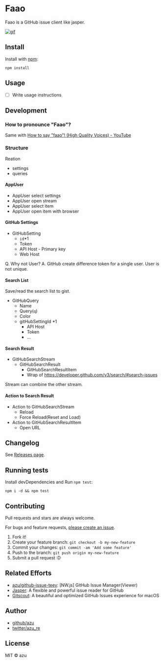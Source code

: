 # Faao

Faao is a GitHub issue client like jasper.

[![gif](https://media.giphy.com/media/l4FGxHRrgC1bv6OeQ/giphy.gif)](https://giphy.com/gifs/l4FGxHRrgC1bv6OeQ/fullscreen)

## Install

Install with [npm](https://www.npmjs.com/):

    npm install

## Usage

- [ ] Write usage instructions

## Development

### How to pronounce "Faao"?

Same with [How to say "faao"! (High Quality Voices) - YouTube](https://www.youtube.com/watch?v=m4BPcZeOBpw "How to say &#34;faao&#34;! (High Quality Voices) - YouTube")

### Structure

Reation

- settings
- queries


#### AppUser

- AppUser select settings
- AppUser open stream
- AppUser select item
- AppUser open item with browser

#### GitHub Settings

- GitHubSetting
    - `id`*1
    - Token
    - API Host - Primary key
    - Web Host

Q. Why not User?
A. GitHub create difference token for a single user.
User is not unique.


#### Search List

Save/read the search list to gist.

- GitHubQuery
    - Name
    - Query(`q`)
    - Color
    - gitHubSettingId *1
        - API Host
        - Token
        - ...

#### Search Result

- GitHubSearchStream
    - GitHubSearchResult
        - GitHubSearchResultItem
        - Wrap of <https://developer.github.com/v3/search/#search-issues>

Stream can combine the other stream.

#### Action to Search Result

- Action to GitHubSearchStream
    - Reload
    - Force Reload(Reset and Load)
- Action to GitHubSearchResultItem
    - Open URL


## Changelog

See [Releases page](https://github.com/azu/faao/releases).

## Running tests

Install devDependencies and Run `npm test`:

    npm i -d && npm test

## Contributing

Pull requests and stars are always welcome.

For bugs and feature requests, [please create an issue](https://github.com/azu/faao/issues).

1. Fork it!
2. Create your feature branch: `git checkout -b my-new-feature`
3. Commit your changes: `git commit -am 'Add some feature'`
4. Push to the branch: `git push origin my-new-feature`
5. Submit a pull request :D

## Related Efforts

- [azu/github-issue-teev](https://github.com/azu/github-issue-teev): [NW.js] GitHub Issue Manager(Viewer)
- [Jasper](https://jasperapp.io/): A flexible and powerful issue reader for GitHub
- [Gitscout](https://gitscout.com/ "Gitscout | A beautiful and optimized GitHub Issues experience for macOS"): A beautiful and optimized GitHub Issues experience for macOS

## Author

- [github/azu](https://github.com/azu)
- [twitter/azu_re](https://twitter.com/azu_re)

## License

MIT © azu
